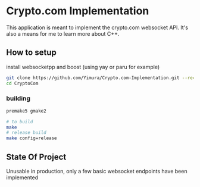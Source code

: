 # Crypto.com Implementation

This application is meant to implement the crypto.com websocket API. It's also a means for me to learn more about C++.

## How to setup

install websocketpp and boost (using yay or paru for example)
```bash
git clone https://github.com/Yimura/Crypto.com-Implementation.git --recursive CryptoCom
cd CryptoCom
```

### building

```bash
premake5 gmake2

# to build
make
# release build
make config=release
```

## State Of Project

Unusable in production, only a few basic websocket endpoints have been implemented
